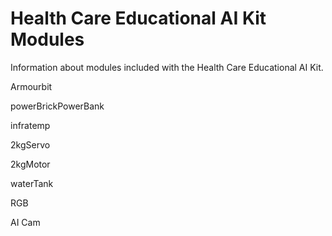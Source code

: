 Health Care Educational AI Kit Modules
==========================================

Information about modules included with the Health Care Educational AI Kit.

Armourbit

powerBrickPowerBank

infratemp

2kgServo

2kgMotor

waterTank

RGB

AI Cam